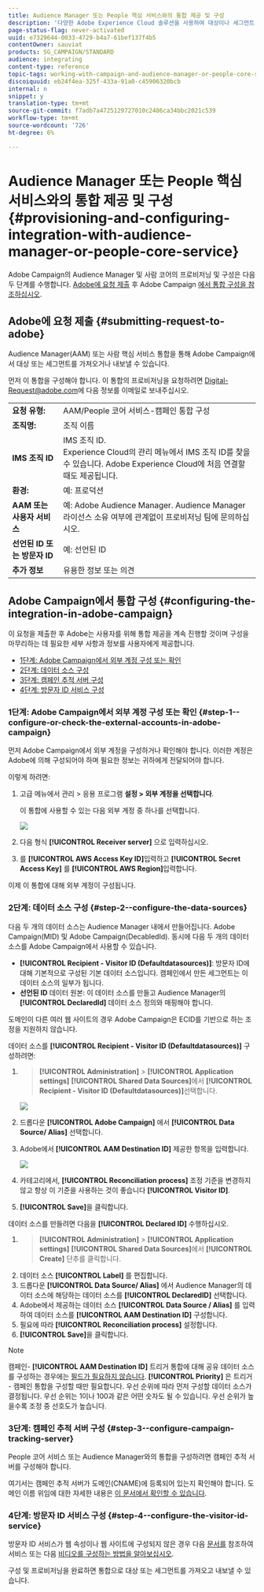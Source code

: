 ```yaml
---
title: Audience Manager 또는 People 핵심 서비스와의 통합 제공 및 구성
description: '다양한 Adobe Experience Cloud 솔루션을 사용하여 대상이나 세그먼트 공유를 시작하기 위해 Audience Manager/사용자 핵심 서비스 통합을 구성하는 방법을 알아봅니다. '
page-status-flag: never-activated
uuid: e7329644-0033-4729-b4a7-61bef137f4b5
contentOwner: sauviat
products: SG_CAMPAIGN/STANDARD
audience: integrating
content-type: reference
topic-tags: working-with-campaign-and-audience-manager-or-people-core-service
discoiquuid: eb24f4ea-325f-433a-91a0-c45906320bcb
internal: n
snippet: y
translation-type: tm+mt
source-git-commit: f7adb7a4725129727010c2486ca34bbc2021c539
workflow-type: tm+mt
source-wordcount: '726'
ht-degree: 6%

---
```



# Audience Manager 또는 People 핵심 서비스와의 통합 제공 및 구성{#provisioning-and-configuring-integration-with-audience-manager-or-people-core-service}

Adobe Campaign의 Audience Manager 및 사람 코어의 프로비저닝 및 구성은 다음 두 단계를 수행합니다. [Adobe에 요청 제출](#submitting-request-to-adobe) 후 Adobe Campaign [에서 통합 구성을 참조하십시오](#configuring-the-integration-in-adobe-campaign).

## Adobe에 요청 제출 {#submitting-request-to-adobe}

Audience Manager(AAM) 또는 사람 핵심 서비스 통합을 통해 Adobe Campaign에서 대상 또는 세그먼트를 가져오거나 내보낼 수 있습니다.

먼저 이 통합을 구성해야 합니다. 이 통합의 프로비저닝을 요청하려면 [Digital-Request@adobe.com](mailto:Digital-Request@adobe.com)에 다음 정보를 이메일로 보내주십시오.

<table> 
 <tbody> 
  <tr> 
   <td> <strong>요청 유형:</strong><br /> </td> 
   <td> AAM/People 코어 서비스-캠페인 통합 구성 </td> 
  </tr> 
  <tr> 
   <td> <strong>조직명:</strong><br /> </td> 
   <td> 조직 이름 </td> 
  </tr> 
  <tr> 
   <td> <strong>IMS 조직 ID</strong><br /> </td> 
   <td> IMS 조직 ID. <br> Experience Cloud의 관리 메뉴에서 IMS 조직 ID를 찾을 수 있습니다. Adobe Experience Cloud에 처음 연결할 때도 제공됩니다. </td> 
  </tr> 
  <tr> 
   <td> <strong>환경:</strong><br /> </td> 
   <td> 예: 프로덕션 </td> 
  </tr> 
  <tr> 
   <td> <strong>AAM 또는 사용자 서비스</strong><br /> </td> 
   <td> 예: Adobe Audience Manager. Audience Manager 라이선스 소유 여부에 관계없이 프로비저닝 팀에 문의하십시오.</td> 
  </tr> 
  <tr> 
   <td> <strong>선언된 ID 또는 방문자 ID</strong><br /> </td> 
   <td> 예: 선언된 ID </td> 
  </tr> 
  <tr> 
   <td> <strong>추가 정보</strong><br /> </td> 
   <td> 유용한 정보 또는 의견 </td> 
  </tr> 
 </tbody> 
</table>

## Adobe Campaign에서 통합 구성 {#configuring-the-integration-in-adobe-campaign}

이 요청을 제출한 후 Adobe는 사용자를 위해 통합 제공을 계속 진행할 것이며 구성을 마무리하는 데 필요한 세부 사항과 정보를 사용자에게 제공합니다.

* [1단계: Adobe Campaign에서 외부 계정 구성 또는 확인](#step-1--configure-or-check-the-external-accounts-in-adobe-campaign)
* [2단계: 데이터 소스 구성](#step-2--configure-the-data-sources)
* [3단계: 캠페인 추적 서버 구성](#step-3--configure-campaign-tracking-server)
* [4단계: 방문자 ID 서비스 구성](#step-4--configure-the-visitor-id-service)

### 1단계: Adobe Campaign에서 외부 계정 구성 또는 확인 {#step-1--configure-or-check-the-external-accounts-in-adobe-campaign}

먼저 Adobe Campaign에서 외부 계정을 구성하거나 확인해야 합니다. 이러한 계정은 Adobe에 의해 구성되어야 하며 필요한 정보는 귀하에게 전달되어야 합니다.

이렇게 하려면:

1. 고급 메뉴에서 관리 > 응용 프로그램 **설정 > 외부 계정을 선택합니다**.

   이 통합에 사용할 수 있는 다음 외부 계정 중 하나를 선택합니다.

   ![](assets/integration_aam_1.png)

1. 다음 형식 **[!UICONTROL Receiver server]** 으로 입력하십시오.
1. 를 **[!UICONTROL AWS Access Key ID]**&#x200B;입력하고 **[!UICONTROL Secret Access Key]** 를 **[!UICONTROL AWS Region]**&#x200B;입력합니다.

이제 이 통합에 대해 외부 계정이 구성됩니다.

### 2단계: 데이터 소스 구성 {#step-2--configure-the-data-sources}

다음 두 개의 데이터 소스는 Audience Manager 내에서 만들어집니다. Adobe Campaign(MID) 및 Adobe Campaign(DecabledId). 동시에 다음 두 개의 데이터 소스를 Adobe Campaign에서 사용할 수 있습니다.

* **[!UICONTROL Recipient - Visitor ID (Defaultdatasources)]**: 방문자 ID에 대해 기본적으로 구성된 기본 데이터 소스입니다. 캠페인에서 만든 세그먼트는 이 데이터 소스의 일부가 됩니다.
* **선언된 ID** 데이터 원본: 이 데이터 소스를 만들고 Audience Manager의 **[!UICONTROL DeclaredId]** 데이터 소스 정의와 매핑해야 합니다.

도메인이 다른 여러 웹 사이트의 경우 Adobe Campaign은 ECID를 기반으로 하는 조정을 지원하지 않습니다.

데이터 소스를 **[!UICONTROL Recipient - Visitor ID (Defaultdatasources)]** 구성하려면:

1. > **[!UICONTROL Administration]** > **[!UICONTROL Application settings]** **[!UICONTROL Shared Data Sources]**&#x200B;에서 **[!UICONTROL Recipient - Visitor ID (Defaultdatasources)]**&#x200B;선택합니다.

   ![](assets/integration_aam_2.png)

1. 드롭다운 **[!UICONTROL Adobe Campaign]** 에서 **[!UICONTROL Data Source/ Alias]** 선택합니다.
1. Adobe에서 **[!UICONTROL AAM Destination ID]** 제공한 항목을 입력합니다.

   ![](assets/integration_aam_3.png)

1. 카테고리에서, **[!UICONTROL Reconciliation process]** 조정 기준을 변경하지 않고 항상 이 기준을 사용하는 것이 좋습니다 **[!UICONTROL Visitor ID]**.
1. **[!UICONTROL Save]**&#x200B;을 클릭합니다.

데이터 소스를 만들려면 다음을 **[!UICONTROL Declared ID]** 수행하십시오.

1. > **[!UICONTROL Administration]** > **[!UICONTROL Application settings]** **[!UICONTROL Shared Data Sources]**&#x200B;에서 **[!UICONTROL Create]** 단추를 클릭합니다.
1. 데이터 소스 **[!UICONTROL Label]** 를 편집합니다.
1. 드롭다운 **[!UICONTROL Data Source/ Alias]** 에서 Audience Manager의 데이터 소스에 해당하는 데이터 소스를 **[!UICONTROL DeclaredID]** 선택합니다.
1. Adobe에서 제공하는 데이터 소스 **[!UICONTROL Data Source / Alias]** 를 입력하여 데이터 소스를 **[!UICONTROL AAM Destination ID]** 구성합니다.
1. 필요에 따라 **[!UICONTROL Reconciliation process]** 설정합니다.
1. **[!UICONTROL Save]**&#x200B;을 클릭합니다.

>[!NOTE]
>
>캠페인- **[!UICONTROL AAM Destination ID]** 트리거 통합에 대해 공유 데이터 소스를 구성하는 경우에는 [필드가 필요하지 않습니다](../../integrating/using/configuring-triggers-in-experience-cloud.md). **[!UICONTROL Priority]** 은 트리거 - 캠페인 통합을 구성할 때만 필요합니다. 우선 순위에 따라 먼저 구성할 데이터 소스가 결정됩니다. 우선 순위는 1이나 100과 같은 어떤 숫자도 될 수 있습니다. 우선 순위가 높을수록 조정 중 선호도가 높습니다.

### 3단계: 캠페인 추적 서버 구성 {#step-3--configure-campaign-tracking-server}

People 코어 서비스 또는 Audience Manager와의 통합을 구성하려면 캠페인 추적 서버를 구성해야 합니다.

여기서는 캠페인 추적 서버가 도메인(CNAME)에 등록되어 있는지 확인해야 합니다. 도메인 이름 위임에 대한 자세한 내용은 [이 문서에서 확인할 수 있습니다](https://docs.campaign.adobe.com/doc/AC/en/technicalResources/Technotes/AdobeCampaign_Deliverability_Sub_Domain_Delegation.pdf).

### 4단계: 방문자 ID 서비스 구성 {#step-4--configure-the-visitor-id-service}

방문자 ID 서비스가 웹 속성이나 웹 사이트에 구성되지 않은 경우 다음 [문서를](https://docs.adobe.com/content/help/en/id-service/using/implementation/setup-aam-analytics.html) 참조하여 서비스 또는 다음 [비디오를 구성하는 방법을 알아보십시오](https://helpx.adobe.com/marketing-cloud/how-to/email-marketing.html#step-two).

구성 및 프로비저닝을 완료하면 통합으로 대상 또는 세그먼트를 가져오고 내보낼 수 있습니다.
